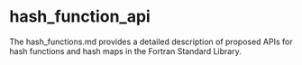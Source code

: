# hash_function_api
The hash_functions.md provides a detailed description of proposed APIs for hash functions and  hash maps in the Fortran Standard Library.
